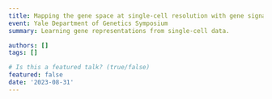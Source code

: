 ```yaml
---
title: Mapping the gene space at single-cell resolution with gene signal pattern analysis
event: Yale Department of Genetics Symposium
summary: Learning gene representations from single-cell data.

authors: []
tags: []

# Is this a featured talk? (true/false)
featured: false
date: '2023-08-31'
---
```

